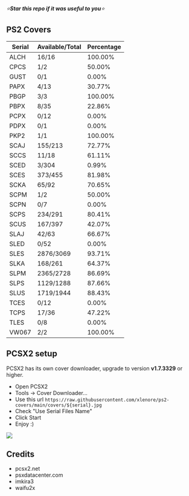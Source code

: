 *⭐**Star this repo if it was useful to you**⭐*

## PS2 Covers
| Serial |  Available/Total |  Percentage  |
| ------ |  --------------- |  ----------  |
| ALCH | 16/16 | 100.00% |
| CPCS | 1/2 | 50.00% |
| GUST | 0/1 | 0.00% |
| PAPX | 4/13 | 30.77% |
| PBGP | 3/3 | 100.00% |
| PBPX | 8/35 | 22.86% |
| PCPX | 0/12 | 0.00% |
| PDPX | 0/1 | 0.00% |
| PKP2 | 1/1 | 100.00% |
| SCAJ | 155/213 | 72.77% |
| SCCS | 11/18 | 61.11% |
| SCED | 3/304 | 0.99% |
| SCES | 373/455 | 81.98% |
| SCKA | 65/92 | 70.65% |
| SCPM | 1/2 | 50.00% |
| SCPN | 0/7 | 0.00% |
| SCPS | 234/291 | 80.41% |
| SCUS | 167/397 | 42.07% |
| SLAJ | 42/63 | 66.67% |
| SLED | 0/52 | 0.00% |
| SLES | 2876/3069 | 93.71% |
| SLKA | 168/261 | 64.37% |
| SLPM | 2365/2728 | 86.69% |
| SLPS | 1129/1288 | 87.66% |
| SLUS | 1719/1944 | 88.43% |
| TCES | 0/12 | 0.00% |
| TCPS | 17/36 | 47.22% |
| TLES | 0/8 | 0.00% |
| VW067 | 2/2 | 100.00% |

## PCSX2 setup
PCSX2 has its own cover downloader, upgrade to version **v1.7.3329** or higher.
- Open PCSX2
- Tools -> Cover Downloader...
- Use this url `https://raw.githubusercontent.com/xlenore/ps2-covers/main/covers/${serial}.jpg`
- Check "Use Serial Files Name"
- Click Start
- Enjoy :)

[![](https://i.imgur.com/jTGL0HH.gif)](https://i.imgur.com/jTGL0HH.gif)


## Credits
* pcsx2.net
* psxdatacenter.com
* imkira3
* waifu2x
